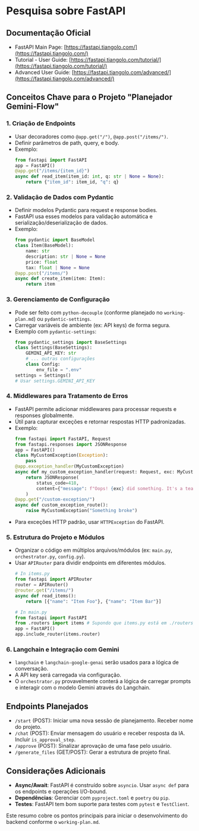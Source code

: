 # Pesquisa sobre FastAPI

## Documentação Oficial
- FastAPI Main Page: [https://fastapi.tiangolo.com/](https://fastapi.tiangolo.com/)
- Tutorial - User Guide: [https://fastapi.tiangolo.com/tutorial/](https://fastapi.tiangolo.com/tutorial/)
- Advanced User Guide: [https://fastapi.tiangolo.com/advanced/](https://fastapi.tiangolo.com/advanced/)

## Conceitos Chave para o Projeto "Planejador Gemini-Flow"

### 1. Criação de Endpoints
- Usar decoradores como `@app.get("/")`, `@app.post("/items/")`.
- Definir parâmetros de path, query, e body.
- Exemplo:
  ```python
  from fastapi import FastAPI
  app = FastAPI()
  @app.get("/items/{item_id}")
  async def read_item(item_id: int, q: str | None = None):
      return {"item_id": item_id, "q": q}
  ```

### 2. Validação de Dados com Pydantic
- Definir modelos Pydantic para request e response bodies.
- FastAPI usa esses modelos para validação automática e serialização/deserialização de dados.
- Exemplo:
  ```python
  from pydantic import BaseModel
  class Item(BaseModel):
      name: str
      description: str | None = None
      price: float
      tax: float | None = None
  @app.post("/items/")
  async def create_item(item: Item):
      return item
  ```

### 3. Gerenciamento de Configuração
- Pode ser feito com `python-decouple` (conforme planejado no `working-plan.md`) ou `pydantic-settings`.
- Carregar variáveis de ambiente (ex: API keys) de forma segura.
- Exemplo com `pydantic-settings`:
  ```python
  from pydantic_settings import BaseSettings
  class Settings(BaseSettings):
      GEMINI_API_KEY: str
      # ... outras configurações
      class Config:
          env_file = ".env"
  settings = Settings()
  # Usar settings.GEMINI_API_KEY
  ```

### 4. Middlewares para Tratamento de Erros
- FastAPI permite adicionar middlewares para processar requests e responses globalmente.
- Útil para capturar exceções e retornar respostas HTTP padronizadas.
- Exemplo:
  ```python
  from fastapi import FastAPI, Request
  from fastapi.responses import JSONResponse
  app = FastAPI()
  class MyCustomException(Exception):
      pass
  @app.exception_handler(MyCustomException)
  async def my_custom_exception_handler(request: Request, exc: MyCustomException):
      return JSONResponse(
          status_code=418,
          content={"message": f"Oops! {exc} did something. It's a teapot problem."},
      )
  @app.get("/custom-exception/")
  async def custom_exception_route():
      raise MyCustomException("Something broke")
  ```
- Para exceções HTTP padrão, usar `HTTPException` do FastAPI.

### 5. Estrutura do Projeto e Módulos
- Organizar o código em múltiplos arquivos/módulos (ex: `main.py`, `orchestrator.py`, `config.py`).
- Usar `APIRouter` para dividir endpoints em diferentes módulos.
  ```python
  # In items.py
  from fastapi import APIRouter
  router = APIRouter()
  @router.get("/items/")
  async def read_items():
      return [{"name": "Item Foo"}, {"name": "Item Bar"}]

  # In main.py
  from fastapi import FastAPI
  from .routers import items # Supondo que items.py está em ./routers/
  app = FastAPI()
  app.include_router(items.router)
  ```

### 6. Langchain e Integração com Gemini
- `langchain` e `langchain-google-genai` serão usados para a lógica de conversação.
- A API key será carregada via configuração.
- O `orchestrator.py` provavelmente conterá a lógica de carregar prompts e interagir com o modelo Gemini através do Langchain.

## Endpoints Planejados
- `/start` (POST): Iniciar uma nova sessão de planejamento. Receber nome do projeto.
- `/chat` (POST): Enviar mensagem do usuário e receber resposta da IA. Incluir `is_approval_step`.
- `/approve` (POST): Sinalizar aprovação de uma fase pelo usuário.
- `/generate_files` (GET/POST): Gerar a estrutura de projeto final.

## Considerações Adicionais
- **Async/Await**: FastAPI é construído sobre `asyncio`. Usar `async def` para os endpoints e operações I/O-bound.
- **Dependências**: Gerenciar com `pyproject.toml` e `poetry` ou `pip`.
- **Testes**: FastAPI tem bom suporte para testes com `pytest` e `TestClient`.

Este resumo cobre os pontos principais para iniciar o desenvolvimento do backend conforme o `working-plan.md`.
